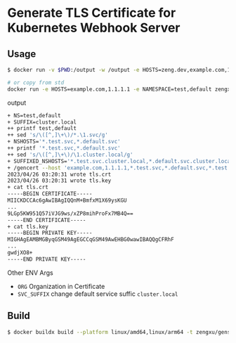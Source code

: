 # Generate TLS Certificate for Kubernetes Webhook Server

## Usage

```bash
$ docker run -v $PWD:/output -w /output -e HOSTS=zeng.dev,example.com,1.1.1.1 -e NAMESPACE=default,kube-system zengxu/genselfcert

# or copy from std
docker run -e HOSTS=example.com,1.1.1.1 -e NAMESPACE=test,default zengxu/genselfcert
```

output

```bash
+ NS=test,default
+ SUFFIX=cluster.local
++ printf test,default
++ sed 's/\([^,]\+\)/*.\1.svc/g'
+ NSHOSTS='*.test.svc,*.default.svc'
++ printf '*.test.svc,*.default.svc'
++ sed 's/\([^,]\+\)/\1.cluster.local/g'
+ SUFFIXED_NSHOSTS='*.test.svc.cluster.local,*.default.svc.cluster.local'
+ /gencert --host 'example.com,1.1.1.1,*.test.svc,*.default.svc,*.test.svc.cluster.local,*.default.svc.cluster.local,127.0.0.1,::1' --ecdsa-curve P256 --ca --start-date 'Jan 1 00:00:00 1970' --duration=1000000h
2023/04/26 03:20:31 wrote tls.crt
2023/04/26 03:20:31 wrote tls.key
+ cat tls.crt
-----BEGIN CERTIFICATE-----
MIICKDCCAc6gAwIBAgIQQnM+BmfxM1X69ysKGU
...
9LGp5KW951Q57iVJG9ws/xZP8mihProFx7MB4Q==
-----END CERTIFICATE-----
+ cat tls.key
-----BEGIN PRIVATE KEY-----
MIGHAgEAMBMGByqGSM49AgEGCCqGSM49AwEHBG0wawIBAQQgCFRhF
...
gwdjXO8+
-----END PRIVATE KEY-----
```
Other ENV Args
- `ORG` Organization in Certificate
- `SVC_SUFFIX` change default service suffic `cluster.local`

## Build

```bash
$ docker buildx build --platform linux/amd64,linux/arm64 -t zengxu/genselfcert --push .
```